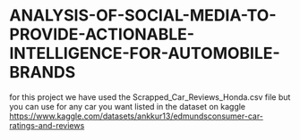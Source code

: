 # ANALYSIS-OF-SOCIAL-MEDIA-TO-PROVIDE-ACTIONABLE-INTELLIGENCE-FOR-AUTOMOBILE-BRANDS
for this project we have used the Scrapped_Car_Reviews_Honda.csv file 
but you can use for any car you want listed in the dataset on kaggle
https://www.kaggle.com/datasets/ankkur13/edmundsconsumer-car-ratings-and-reviews
